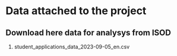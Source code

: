 # Data attached to the project

## Download here data for analysys from ISOD

1. student_applications_data_2023-09-05_en.csv